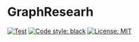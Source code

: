 # GraphResearh

<a href="https://github.com/Ivan-Pokhabov/GraphResearh/actions"><img alt="Test" src="https://github.com/Ivan-Pokhabov/GraphResearh/actions/workflows/ci.yaml/badge.svg"></a>
<a href="https://github.com/psf/black"><img alt="Code style: black" src="https://img.shields.io/badge/code%20style-black-000000.svg"></a>
<a href="https://github.com/Ivan-Pokhabov/GraphResearh/blob/main/LICENSE"><img alt="License: MIT" src="https://black.readthedocs.io/en/stable/_static/license.svg"></a>